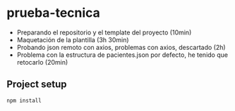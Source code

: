 # prueba-tecnica

- Preparando el repositorio y el template del proyecto (10min)
- Maquetación de la plantilla (3h 30min)
- Probando json remoto con axios, problemas con axios, descartado (2h)
- Problema con la estructura de pacientes.json por defecto, he tenido que retocarlo (20min)

## Project setup
```
npm install
```
